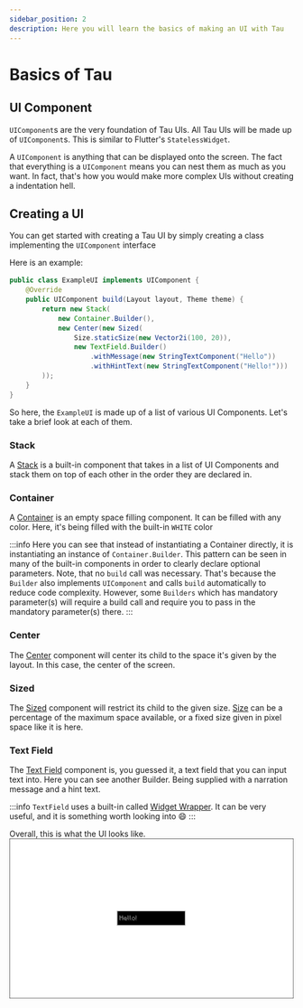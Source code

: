 ```yaml
---
sidebar_position: 2
description: Here you will learn the basics of making an UI with Tau
---
```


# Basics of Tau

## UI Component
`UIComponent`s are the very foundation of Tau UIs. All Tau UIs will be made up of `UIComponent`s. This is similar to Flutter's `StatelessWidget`.

A `UIComponent` is anything that can be displayed onto the screen. The fact that everything is a `UIComponent` means 
you can nest them as much as you want. In fact, that's how you would make more complex UIs without creating a indentation hell.

## Creating a UI
You can get started with creating a Tau UI by simply creating a class implementing the `UIComponent` interface

Here is an example:
```java
public class ExampleUI implements UIComponent {
    @Override
    public UIComponent build(Layout layout, Theme theme) {
        return new Stack(
            new Container.Builder(),
            new Center(new Sized(
                Size.staticSize(new Vector2i(100, 20)),
                new TextField.Builder()
                    .withMessage(new StringTextComponent("Hello"))
                    .withHintText(new StringTextComponent("Hello!")))
        ));
    }
}

```
So here, the `ExampleUI` is made up of a list of various UI Components. Let's take a brief look at each of them.

### Stack
A [Stack](/docs/builtin-comps/stack) is a built-in component that takes in a list of UI Components 
and stack them on top of each other in the order they are declared in.

### Container
A [Container](/docs/builtin-comps/container) is an empty space filling component. It can be filled with any color. Here, it's being filled with the built-in `WHITE` color

:::info
Here you can see that instead of instantiating a Container directly,
it is instantiating an instance of `Container.Builder`. This pattern can be seen in many of the built-in components in order
to clearly declare optional parameters. Note, that no `build` call was necessary. That's because the `Builder` also implements
`UIComponent` and calls `build` automatically to reduce code complexity. However, some `Builders` which has mandatory parameter(s) will
require a build call and require you to pass in the mandatory parameter(s) there.
:::

### Center
The [Center](/docs/builtin-comps/center) component will center its child to the space it's given by the layout. In this case, the center of the screen.

### Sized
The [Sized](/docs/builtin-comps/sized) component will restrict its child to the given size. [Size](/docs/builtin-comps/sized) can be a percentage of the maximum space available, or a 
fixed size given in pixel space like it is here.

### Text Field
The [Text Field](/docs/builtin-comps/textfield) component is, you guessed it, a text field that you can input text into. Here you can
see another Builder. Being supplied with a narration message and a hint text. 

:::info
`TextField` uses a built-in called [Widget Wrapper](/docs/builtin-comps/widget-wrapper). 
It can be very useful, and it is something worth looking into :smile:
:::

Overall, this is what the UI looks like.
![Example UI Image](./img/example.png)
